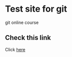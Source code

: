 # Test site for git
git online course
## Check this link
Click [here](https://www.zsti.gliwice.pl/)
